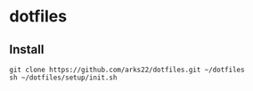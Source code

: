 # dotfiles

## Install

```
git clone https://github.com/arks22/dotfiles.git ~/dotfiles
sh ~/dotfiles/setup/init.sh
```

